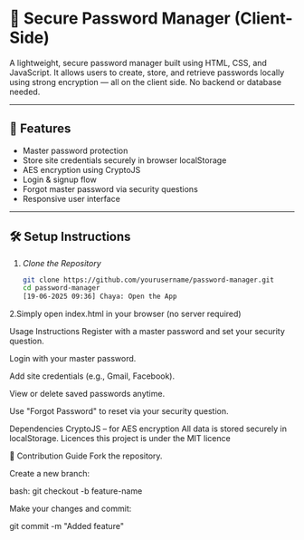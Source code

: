 # 🔐 Secure Password Manager (Client-Side)

A lightweight, secure password manager built using HTML, CSS, and JavaScript. It allows users to create, store, and retrieve passwords locally using strong encryption — all on the client side. No backend or database needed.

---

## 🚀 Features

- Master password protection
- Store site credentials securely in browser localStorage
- AES encryption using CryptoJS
- Login & signup flow
- Forgot master password via security questions
- Responsive user interface

---

## 🛠 Setup Instructions

1. *Clone the Repository*
   ```bash
   git clone https://github.com/yourusername/password-manager.git
   cd password-manager
   [19-06-2025 09:36] Chaya: Open the App
2.Simply open index.html in your browser (no server required)

 Usage Instructions
Register with a master password and set your security question.

Login with your master password.

Add site credentials (e.g., Gmail, Facebook).

View or delete saved passwords anytime.

Use "Forgot Password" to reset via your security question.

 Dependencies
CryptoJS – for AES encryption
All data is stored securely in localStorage.
Licences
this project is under the MIT licence

🤝 Contribution Guide
Fork the repository.

Create a new branch:

bash:
git checkout -b feature-name

Make your changes and commit:

git commit -m "Added feature"
